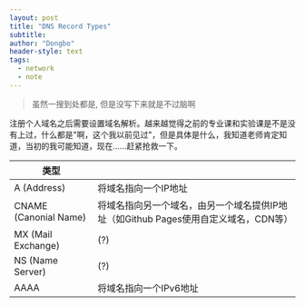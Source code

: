 ```yaml
---
layout: post
title: "DNS Record Types"
subtitle: 
author: "Dongbo"
header-style: text
tags:
  - network
  - note
---
```


> 虽然一搜到处都是, 但是没写下来就是不过脑啊

注册个人域名之后需要设置域名解析。越来越觉得之前的专业课和实验课是不是没有上过，什么都是"啊，这个我以前见过"，但是具体是什么，我知道老师肯定知道，当初的我可能知道，现在......赶紧抢救一下。

| 类型  |     |
| --- | --- | 
| A (Address)    |  将域名指向一个IP地址     |
| CNAME (Canonial Name) | 将域名指向另一个域名，由另一个域名提供IP地址（如Github Pages使用自定义域名，CDN等）| 
| MX (Mail Exchange) | (?) |
| NS (Name Server) | (?) | 
| AAAA | 将域名指向一个IPv6地址 | 

